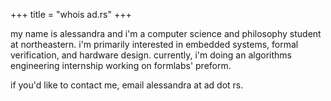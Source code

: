 +++
title = "whois ad.rs"
+++

my name is alessandra and i'm a computer science and philosophy student at northeastern. i'm primarily interested in embedded systems, formal verification, and hardware design. currently, i'm doing an algorithms engineering internship working on formlabs' preform.

if you'd like to contact me, email alessandra at ad dot rs.
